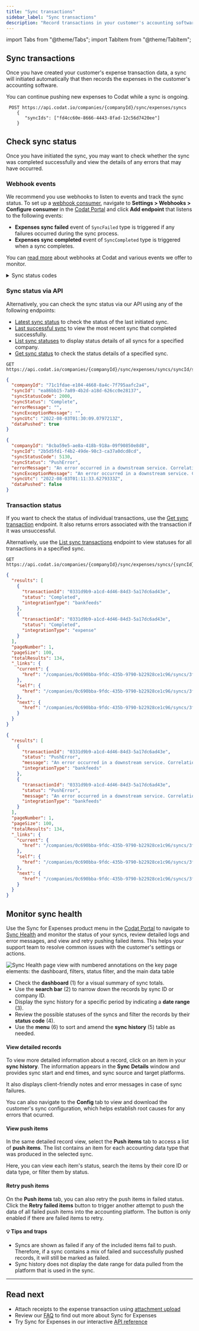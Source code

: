 ```yaml
---
title: "Sync transactions"
sidebar_label: "Sync transactions"
description: "Record transactions in your customer's accounting software and monitor the progress of dataset syncs"
---
```


import Tabs from "@theme/Tabs";
import TabItem from "@theme/TabItem";

## Sync transactions

Once you have created your customer's expense transaction data, a sync will initiated automatically that then records the expenses in the customer's accounting software. 

You can continue pushing new expenses to Codat while a sync is ongoing. 

```http title="Sync transactions"
 POST https://api.codat.io/companies/{companyId}/sync/expenses/syncs
    {
       "syncIds": ["fd4cc60e-8666-4443-8fad-12c56d7420ee"]
    }
```

## Check sync status

Once you have initiated the sync, you may want to check whether the sync was completed successfully and view the details of any errors that may have occurred.

### Webhook events

We recommend you use webhooks to listen to events and track the sync status. To set up a [webhook consumer](/using-the-api/webhooks/create-consumer), navigate to **Settings > Webhooks > Configure consumer** in the [Codat Portal](https://app.codat.io/settings) and click **Add  endpoint** that listens to the following events:

* **Expenses sync failed** event of `SyncFailed` type is triggered if any failures occurred during the sync process.
* **Expenses sync completed** event of `SyncCompleted` type is triggered when a sync completes.

You can [read more](/using-the-api/webhooks/overview) about webhooks at Codat and various events we offer to monitor.

<details>
  <summary>Sync status codes</summary>

| Code | Reason                                        |
| :--- | :-------------------------------------------- |
| 1000 | In progress                                   |
| 1010 | In progress (Long running - over ten minutes) |
| 2000 | Success (Data pushed)                         |
| 2040 | Success (No data pushed)                      |
| 4000 | Configuration error                           |
| 4040 | Company deleted/de-authorized                 |
| 4220 | Company deleted/de-authorized                 |
| 4260 | Accounting platform billing expiry            |
| 5000 | Generic server error                          |
| 5080 | Duplication protection                        |
| 5120 | Data processing error                         |
| 5130 | Data push error                               |

</details>

### Sync status via API

Alternatively, you can check the sync status via our API using any of the following endpoints:

* [Latest sync status](/sync-for-expenses-api#/operations/get-latest-sync) to check the status of the last initiated sync.
* [Last successful sync](/sync-for-expenses-api#/operations/get-last-successful-sync) to view the most recent sync that completed successfully.
* [List sync statuses](/sync-for-expenses-api#/operations/list-syncs) to display status details of all syncs for a specified company.
* [Get sync status](/sync-for-expenses-api#/operations/get-sync-by-id) to check the status details of a specified sync.

<Tabs>

<TabItem value="Request URL" label="Request URL">

```http
GET https://api.codat.io/companies/{companyId}/sync/expenses/syncs/syncId/status
```

</TabItem>

<TabItem value="Success" label="Sync Successful">

```json
{
  "companyId": "71c1fdae-e104-4668-8a4c-7f795aafc2a4",
  "syncId": "ea86bb15-7a89-4b2d-a18d-626cc0e28137",
  "syncStatusCode": 2000,
  "syncStatus": "Complete",
  "errorMessage": "",
  "syncExceptionMessage": "",
  "syncUtc": "2022-08-03T01:30:09.0797213Z",
  "dataPushed": true
}
```

</TabItem>

<TabItem value="Failed" label="Sync Failed">

```json
{
  "companyId": "8cba59e5-ae8a-418b-918a-09f90850e8d8",
  "syncId": "2b5d5fd1-f4b2-49de-98c3-ca37a0dcd8cd",
  "syncStatusCode": 5130,
  "syncStatus": "PushError",
  "errorMessage": "An error occurred in a downstream service. Correlation ID: 1f6ab1bc-58c8-4c1a-a654-86464b065f69. Message:  Feed Connection failed(409): The AccountToken, AccountId or AccountNumber is already connected to another Xero Bank Account in the selected Xero Organization.",
  "syncExceptionMessage": "An error occurred in a downstream service. Correlation ID: 62f0f708-ae37-4b3a-81b1-41f1361f0b40. Message:  Feed Connection failed(409): The AccountToken, AccountId or AccountNumber is already connected to another Xero Bank Account in the selected Xero Organization.",
  "syncUtc": "2022-08-03T01:11:33.6279333Z",
  "dataPushed": false
}
```

</TabItem>

</Tabs>

### Transaction status

If you want to check the status of individual transactions, use the [Get sync transaction](/sync-for-expenses-api#/operations/get-sync-transaction) endpoint. It also returns errors associated with the transaction if it was unsuccessful.

Alternatively, use the [List sync transactions](/sync-for-expenses-api#/operations/list-sync-transactions) endpoint to view statuses for all transactions in a specified sync.

<Tabs>

<TabItem value="Request URL" label="Request URL">

```http
GET https://api.codat.io/companies/{companyId}/sync/expenses/syncs/{syncId}/transactions
```

</TabItem>

<TabItem value="Success" label="Successful Transactions">

```json
{
  "results": [
    {
      "transactionId": "0331d9b9-a1cd-4d46-84d3-5a17dc6ad43e",
      "status": "Completed",
      "integrationType": "bankfeeds"
    },
    {
      "transactionId": "0331d9b9-a1cd-4d46-84d3-5a17dc6ad43e",
      "status": "Completed",
      "integrationType": "expense"
    }
  ],
  "pageNumber": 1,
  "pageSize": 100,
  "totalResults": 134,
  "_links": {
    "current": {
      "href": "/companies/0c690bba-9fdc-435b-9790-b22928ce1c96/syncs/3f652c19-b6d8-477a-a853-5b726d145cde/transactions?page=1&pageSize=100"
    },
    "self": {
      "href": "/companies/0c690bba-9fdc-435b-9790-b22928ce1c96/syncs/3f652c19-b6d8-477a-a853-5b726d145cde/transactions"
    },
    "next": {
      "href": "/companies/0c690bba-9fdc-435b-9790-b22928ce1c96/syncs/3f652c19-b6d8-477a-a853-5b726d145cde/transactions?page=2&pageSize=100"
    }
  }
}
```

</TabItem>

<TabItem value="Failed" label="Failed Transactions">

```json
{
  "results": [
    {
      "transactionId": "0331d9b9-a1cd-4d46-84d3-5a17dc6ad43e",
      "status": "PushError",
      "message": "An error occurred in a downstream service. Correlation ID: 0e7ee4bc-50d2-4e07-8f9e-25fdda6bc004. Message:  Feed Connection failed(409): The AccountToken, AccountId or AccountNumber is already connected to another Xero Bank Account in the selected Xero Organization.",
      "integrationType": "bankfeeds"
    },
    {
      "transactionId": "0331d9b9-a1cd-4d46-84d3-5a17dc6ad43e",
      "status": "PushError",
      "message": "An error occurred in a downstream service. Correlation ID: 0e7ee4bc-50d2-4e07-8f9e-25fdda6bc004. Message:  Feed Connection failed(409): The AccountToken, AccountId or AccountNumber is already connected to another Xero Bank Account in the selected Xero Organization.",
      "integrationType": "bankfeeds"
    }
  ],
  "pageNumber": 1,
  "pageSize": 100,
  "totalResults": 134,
  "_links": {
    "current": {
      "href": "/companies/0c690bba-9fdc-435b-9790-b22928ce1c96/syncs/3f652c19-b6d8-477a-a853-5b726d145cde/transactions?page=1&pageSize=100"
    },
    "self": {
      "href": "/companies/0c690bba-9fdc-435b-9790-b22928ce1c96/syncs/3f652c19-b6d8-477a-a853-5b726d145cde/transactions"
    },
    "next": {
      "href": "/companies/0c690bba-9fdc-435b-9790-b22928ce1c96/syncs/3f652c19-b6d8-477a-a853-5b726d145cde/transactions?page=2&pageSize=100"
    }
  }
}
```

</TabItem>

</Tabs>

## Monitor sync health

Use the Sync for Expenses product menu in the [Codat Portal](https://app.codat.io/) to navigate to [Sync Health](/products/sync-for-expenses) and monitor the status of your syncs, review detailed logs and error messages, and view and retry pushing failed items. This helps your support team to resolve common issues with the customer's settings or actions.

<img
  src="/img/sync-for-commerce/0006-sync-health-ui.png"
  alt="Sync Health page view with numbered annotations on the key page elements: the dashboard, filters, status filter, and the main data table"
/>

- Check the **dashboard** (1) for a visual summary of sync totals.
- Use the **search bar** (2) to narrow down the records by sync ID or company ID. 
- Display the sync history for a specific period by indicating a **date range** (3). 
- Review the possible statuses of the syncs and filter the records by their **status code** (4). 
- Use the **menu** (6) to sort and amend the **sync history** (5) table as needed.

#### View detailed records

To view more detailed information about a record, click on an item in your **sync history**. The information appears in the **Sync Details** window and provides sync start and end times, and sync source and target platforms. 

It also displays client-friendly notes and error messages in case of sync failures. 

You can also navigate to the **Config** tab to view and download the customer's sync configuration, which helps establish root causes for any errors that ocurred. 

#### View push items

In the same detailed record view, select the **Push items** tab to access a list of **push items**. The list contains an item for each accounting data type that was produced in the selected sync. 

Here, you can view each item's status, search the items by their core ID or data type, or filter them by status.  

#### Retry push items

On the **Push items** tab, you can also retry the push items in failed status. Click the **Retry failed items** button to trigger another attempt to push the data of all failed push items into the accounting platform. The button is only enabled if there are failed items to retry.

#### 💡 Tips and traps

- Syncs are shown as failed if any of the included items fail to push. Therefore, if a sync contains a mix of failed and successfully pushed records, it will still be marked as failed. 
- Sync history does not display the date range for data pulled from the platform that is used in the sync.

---

## Read next

* Attach receipts to the expense transaction using [attachment upload](/expenses/sync-process/uploading-receipts)
* Review our [FAQ](/expenses/faq) to find out more about Sync for Expenses
* Try Sync for Expenses in our interactive [API reference](/sync-for-expenses-api#/)
